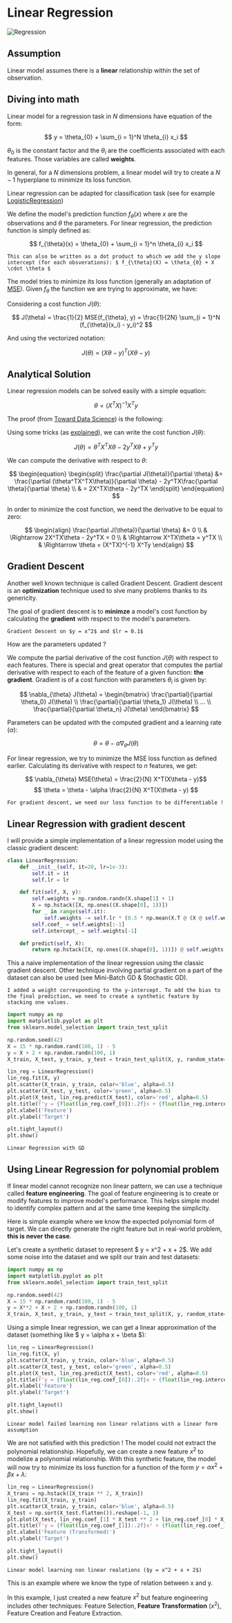 # Linear Regression

![Regression](https://raw.githubusercontent.com/TheRayquaza/therayquaza.github.io/main/images/badges/Regression.svg)

## Assumption

Linear model assumes there is a **linear** relationship within the set of observation.

## Diving into math

Linear model for a regression task in $N$ dimensions have equation of the form:

$$ y = \theta_{0} + \sum_{i = 1}^N \theta_{i} x_i $$

$\theta_{0}$ is the constant factor and the $\theta_{i}$ are the coefficients associated with each features. Those variables are called **weights**.

In general, for a $N$ dimensions problem, a linear model will try to create a $N-1$ hyperplane to minimize its loss function.

Linear regression can be adapted for classification task (see for example [LogisticRegression](https://therayquaza.github.io/machine_learning/linear/logisitic_regression.html))

We define the model's prediction function $f_{\theta}(x)$ where $x$ are the observations and $\theta$ the parameters. For linear regression, the prediction function is simply defined as:

$$ f_{\theta}(x) = \theta_{0} + \sum_{i = 1}^n \theta_{i} x_i $$

```{note}
This can also be written as a dot product to which we add the y slope intercept (for each obsverations): $ f_{\theta}(X) = \theta_{0} + X \cdot \theta $
```

The model tries to minimize its loss function (generally an adaptation of [MSE](https://therayquaza.github.io/machine_learning/metrics_and_losses/metrics_and_losses#mse)). Given $f_{\theta}$ the function we are trying to approximate, we have:

Considering a cost function $J(\theta)$:

$$ J(\theta) = \frac{1}{2} MSE(f_{\theta}, y) = \frac{1}{2N} \sum_{i = 1}^N (f_{\theta}(x_i) - y_i)^2 $$

And using the vectorized notation:

$$ J(\theta) = (X\theta - y)^T (X\theta - y) $$

## Analytical Solution

Linear regression models can be solved easily with a simple equation:

$$ \theta = (X^TX)^{-1} X^Ty $$

The proof (from [Toward Data Science](https://towardsdatascience.com/analytical-solution-of-linear-regression-a0e870b038d5)) is the following:

Using some tricks (as [explained](https://towardsdatascience.com/analytical-solution-of-linear-regression-a0e870b038d5)), we can write the cost function $J({\theta})$:

$$ J(\theta) = \theta^TX^TX\theta - 2y^TX\theta + y^Ty $$

We can compute the derivative with respect to $\theta$:

$$ 
\begin{equation}
\begin{split}
\frac{\partial J(\theta)}{\partial \theta} &= \frac{\partial (\theta^TX^TX\theta)}{\partial \theta} - 2y^TX\frac{\partial \theta}{\partial \theta} \\
& = 2X^TX\theta - 2y^TX
\end{split}
\end{equation}
$$

In order to minimize the cost function, we need the derivative to be equal to zero:

$$
\begin{align}
\frac{\partial J(\theta)}{\partial \theta} &= 0 \\
& \Rightarrow 2X^TX\theta - 2y^TX = 0 \\
& \Rightarrow X^TX\theta = y^TX \\
& \Rightarrow \theta = (X^TX)^{-1} X^Ty
\end{align}
$$

## Gradient Descent

Another well known technique is called Gradient Descent. Gradient descent is an **optimization** technique used to slve many problems thanks to its genericity.

The goal of gradient descent is to **minimze** a model's cost function by calculating the **gradient** with respect to the model's parameters.

```{figure} https://raw.githubusercontent.com/TheRayquaza/therayquaza.github.io/main/images/machine_learning/linear/GD_Basic.png
Gradient Descent on $y = x^2$ and $lr = 0.1$
```

How are the parameters updated ?

We compute the partial derivative of the cost function $J(\theta)$ with respect to each features. There is special and great operator that computes the partial derivative with respect to each of the feature of a given function: **the gradient**. Gradient is of a cost function with parameters $\theta_{i}$ is given by:

$$ \nabla_{\theta} J(\theta) = \begin{bmatrix} \frac{\partial}{\partial \theta_0} J(\theta) \\  \frac{\partial}{\partial \theta_1} J(\theta) \\ ... \\ \frac{\partial}{\partial \theta_n} J(\theta) \end{bmatrix} $$

Parameters can be updated with the computed gradient and a learning rate ($\alpha$):

$$ \theta = \theta - \alpha \nabla_{\theta} J(\theta)$$

For linear regression, we try to minimize the MSE loss function as defined earlier. Calculating its derivative with respect to $n$ features, we get:

$$ \nabla_{\theta} MSE(\theta) = \frac{2}{N} X^T(X\theta - y)$$
$$ \theta = \theta - \alpha \frac{2}{N} X^T(X\theta - y) $$

```{note}
For gradient descent, we need our loss function to be differentiable !
```

## Linear Regression with gradient descent

I will provide a simple implementation of a linear regression model using the classic gradient descent:

```python
class LinearRegression:
    def __init__(self, it=20, lr=1e-3):
        self.it = it
        self.lr = lr

    def fit(self, X, y):
        self.weights = np.random.randn(X.shape[1] + 1)
        X = np.hstack([X, np.ones((X.shape[0], 1))])
        for _ in range(self.it):
            self.weights -= self.lr * (0.5 * np.mean(X.T @ (X @ self.weights - y)))
        self.coef_ = self.weights[:-1]
        self.intercept_ = self.weights[-1]

    def predict(self, X):
        return np.hstack([X, np.ones((X.shape[0], 1))]) @ self.weights
```

This a naive implementation of the linear regression using the classic gradient descent. Other technique involving partial gradient on a part of the dataset can also be used (see Mini-Batch GD & Stochastic GD).

```{note}
I added a weight corresponding to the y-intercept. To add the bias to the final prediction, we need to create a synthetic feature by stacking one values.
```

```python
import numpy as np
import matplotlib.pyplot as plt
from sklearn.model_selection import train_test_split

np.random.seed(42)
X = 15 * np.random.rand(100, 1) - 5
y = X + 2 + np.random.randn(100, 1)
X_train, X_test, y_train, y_test = train_test_split(X, y, random_state=42, test_size=0.2)

lin_reg = LinearRegression()
lin_reg.fit(X, y)
plt.scatter(X_train, y_train, color='blue', alpha=0.5)
plt.scatter(X_test, y_test, color='green', alpha=0.5)
plt.plot(X_test, lin_reg.predict(X_test), color='red', alpha=0.5)
plt.title(f'y = {float(lin_reg.coef_[0]):.2f}x + {float(lin_reg.intercept_):.2f}')
plt.xlabel('Feature')
plt.ylabel('Target')

plt.tight_layout()
plt.show()
```

```{figure}  https://raw.githubusercontent.com/TheRayquaza/therayquaza.github.io/main/images/machine_learning/linear/Linear_With_GD.png
Linear Regression with GD
```

## Using Linear Regression for polynomial problem

If linear model cannot recognize non linear pattern, we can use a technique called **feature engineering**. The goal of feature engineering is to create or modify features to improve model's performance. This helps simple model to identify complex pattern and at the same time keeping the simplicity.

Here is simple example where we know the expected polynomial form of target. We can directly generate the right feature but in real-world problem, **this is never the case**.

Let's create a synthetic dataset to represent $ y = x^2 + x + 2$. We add some noise into the dataset and we split our train and test datasets:

```python
import numpy as np
import matplotlib.pyplot as plt
from sklearn.model_selection import train_test_split

np.random.seed(42)
X = 15 * np.random.rand(100, 1) - 5
y = X**2 + X + 2 + np.random.randn(100, 1)
X_train, X_test, y_train, y_test = train_test_split(X, y, random_state=42, test_size=0.2)
```

Using a simple linear regression, we can get a linear approximation of the dataset (something like $ y = \alpha x + \beta $):

```python
lin_reg = LinearRegression()
lin_reg.fit(X, y)
plt.scatter(X_train, y_train, color='blue', alpha=0.5)
plt.scatter(X_test, y_test, color='green', alpha=0.5)
plt.plot(X_test, lin_reg.predict(X_test), color='red', alpha=0.5)
plt.title(f'y = {float(lin_reg.coef_[0]):.2f}x + {float(lin_reg.intercept_):.2f}')
plt.xlabel('Feature')
plt.ylabel('Target')

plt.tight_layout()
plt.show()
```

```{figure} https://raw.githubusercontent.com/TheRayquaza/therayquaza.github.io/main/images/machine_learning/linear/Linear_Polynomial_Failure.png
Linear model failed learning non linear relations with a linear form assumption
```

We are not satisfied with this prediction ! The model could not extract the polynomial relationship. Hopefully, we can create a new feature $x^2$ to modelize a polynomial relationship. With this synthetic feature, the model will now try to minimize its loss function for a function of the form $y = \alpha x^2 + \beta x + \lambda$:

```python
lin_reg = LinearRegression()
X_trans = np.hstack([X_train ** 2, X_train])
lin_reg.fit(X_train, y_train)
plt.scatter(X_train, y_train, color='blue', alpha=0.5)
X_test = np.sort(X_test.flatten()).reshape(-1, 1)
plt.plot(X_test, lin_reg.coef_[1] * X_test ** 2 + lin_reg.coef_[0] * X_test + lin_reg.intercept_, color='red')
plt.title(f'y = {float(lin_reg.coef_[1]):.2f}x² + {float(lin_reg.coef_[0]):.2f}x + {float(lin_reg.intercept_):.2f}')
plt.xlabel('Feature (Transformed)')
plt.ylabel('Target')

plt.tight_layout()
plt.show()
```

```{figure} https://raw.githubusercontent.com/TheRayquaza/therayquaza.github.io/main/images/machine_learning/linear/Linear_Polynomial_Success.png
Linear model learning non linear realations ($y = x^2 + x + 2$)
```

This is an example where we know the type of relation between x and y.

In this example, I just created a new feature $x^2$ but feature engineering includes other techniques: Feature Selection, **Feature Transformation** ($x^2$), Feature Creation and Feature Extraction.